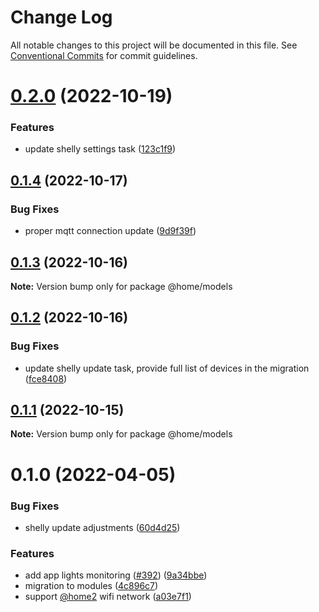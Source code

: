 # Change Log

All notable changes to this project will be documented in this file.
See [Conventional Commits](https://conventionalcommits.org) for commit guidelines.

# [0.2.0](https://github.com/mariusz-kabala/homeAutomation/compare/@home/models@0.1.4...@home/models@0.2.0) (2022-10-19)


### Features

* update shelly settings task ([123c1f9](https://github.com/mariusz-kabala/homeAutomation/commit/123c1f94e2abc6f1b4440d3dc71446d51a83ebd3))





## [0.1.4](https://github.com/mariusz-kabala/homeAutomation/compare/@home/models@0.1.3...@home/models@0.1.4) (2022-10-17)


### Bug Fixes

* proper mqtt connection update ([9d9f39f](https://github.com/mariusz-kabala/homeAutomation/commit/9d9f39fc1c9ff1249d4c0b90d6b2d91930c59462))





## [0.1.3](https://github.com/mariusz-kabala/homeAutomation/compare/@home/models@0.1.2...@home/models@0.1.3) (2022-10-16)

**Note:** Version bump only for package @home/models





## [0.1.2](https://github.com/mariusz-kabala/homeAutomation/compare/@home/models@0.1.1...@home/models@0.1.2) (2022-10-16)


### Bug Fixes

* update shelly update task, provide full list of devices in the migration ([fce8408](https://github.com/mariusz-kabala/homeAutomation/commit/fce8408daa83c1de249eebc269393f4448459ea5))





## [0.1.1](https://github.com/mariusz-kabala/homeAutomation/compare/@home/models@0.1.0...@home/models@0.1.1) (2022-10-15)

**Note:** Version bump only for package @home/models





# 0.1.0 (2022-04-05)


### Bug Fixes

* shelly update adjustments ([60d4d25](https://github.com/mariusz-kabala/homeAutomation/commit/60d4d253ac8d72e4f2752ce54edf287c071d249b))


### Features

* add app lights monitoring ([#392](https://github.com/mariusz-kabala/homeAutomation/issues/392)) ([9a34bbe](https://github.com/mariusz-kabala/homeAutomation/commit/9a34bbe76f2896bf5de009d2d419bd258aecfb6a))
* migration to modules ([4c896c7](https://github.com/mariusz-kabala/homeAutomation/commit/4c896c717bf0123a59caf3e89f96043be72594c2))
* support [@home2](https://github.com/home2) wifi network ([a03e7f1](https://github.com/mariusz-kabala/homeAutomation/commit/a03e7f12c164c929c940326140da6c63b6e41a02))
